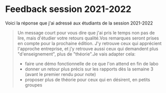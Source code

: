 # Feedback session 2021-2022

Voici la réponse que j'ai adressé aux étudiants de la session 2021-2022

> Un message court pour vous dire que j'ai pris le temps non pas de lire, mais d'étudier votre retours qualité.Vos remarques seront prises en compte pour la prochaine édition. J'y retrouve ceux qui apprécient l'approche entreprise, et j'y retrouve aussi ceux qui demandent plus "d'enseignement", plus de "théorie".Je vais adapter cela:
>
> * faire une démo fonctionnelle de ce que l'on attend en fin de labo
> * donner un retour plus précis sur les rapports dès la semaine 3 (avant le premier rendu pour note)
> * proposer plus de théorie pour ceux qui en désirent, en petits groupes
>
>
